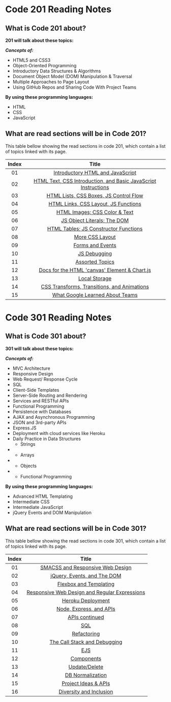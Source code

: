 # Code 201 Reading Notes
## What is Code 201 about?

**201 will talk about these topics:**

***Concepts of:***
- HTML5 and CSS3
- Object-Oriented Programming
- Introductory Data Structures & Algorithms
- Document Object Model (DOM) Manipulation & Traversal
- Multiple Approaches to Page Layout
- Using GitHub Repos and Sharing Code With Project Teams

**By using these programming languages:**
- HTML
- CSS
- JavaScript

## What are read sections will be in Code 201?
This table bellow showing the read sections in code 201, which contain a list of topics  linked with its page.



|Index |                                                       Title                                                      |
|:----:|:----------------------------------------------------------------------------------------------------------------:|
|  01  |[Introductory HTML and JavaScript](https://basma23.github.io/reading-notes/class-01)                              |
|  02  |[HTML Text, CSS Introduction, and Basic JavaScript Instructions](https://basma23.github.io/reading-notes/class-02)|
|  03  |[HTML Lists, CSS Boxes, JS Control Flow](https://basma23.github.io/reading-notes/class-03)                        |
|  04  |[HTML Links, CSS Layout, JS Functions](https://basma23.github.io/reading-notes/class-04)                          |
|  05  |[HTML Images; CSS Color & Text](https://basma23.github.io/reading-notes/class-05)                                 |
|  06  |[JS Object Literals; The DOM](https://basma23.github.io/reading-notes/class-06)                                   |
|  07  |[HTML Tables; JS Constructor Functions](https://basma23.github.io/reading-notes/class-07)                         |
|  08  |[More CSS Layout](https://basma23.github.io/reading-notes/class-08)                                               |
|  09  |[Forms and Events](https://basma23.github.io/reading-notes/class-09)                                              |
|  10  |[JS Debugging](https://basma23.github.io/reading-notes/class-10)                                                  |
|  11  |[Assorted Topics](https://basma23.github.io/reading-notes/class-11)                                               |
|  12  |[Docs for the HTML 'canvas' Element & Chart.js](https://basma23.github.io/reading-notes/class-12)                 |
|  13  |[Local Storage](https://basma23.github.io/reading-notes/class-13)                                                 |
|  14  |[CSS Transforms, Transitions, and Animations](https://basma23.github.io/reading-notes/class-14)                   |
|  15  |[What Google Learned About Teams](https://basma23.github.io/reading-notes/class-15)                               |




# Code 301 Reading Notes
## What is Code 301 about?

**301 will talk about these topics:**

***Concepts of:***
- MVC Architecture
- Responsive Design
- Web Request/ Response Cycle
- SQL
- Client-Side Templates
- Server-Side Routing and Rendering
- Services and RESTful APIs
- Functional Programming
- Persistence with Databases
- AJAX and Asynchronous Programming
- JSON and 3rd-party APIs
- Express.JS
- Deployment with cloud services like Heroku
- Daily Practice in Data Structures
  - Strings
- - Arrays
- - Objects
- - Functional Programming

**By using these programming languages:**
- Advanced HTML Templating
- Intermediate CSS
- Intermediate JavaScript
- jQuery Events and DOM Manipulation

## What are read sections will be in Code 301?
This table bellow showing the read sections in code 301, which contain a list of topics  linked with its page.



|Index |                                                       Title                                     |
|:----:|:-----------------------------------------------------------------------------------------------:|
|  01  |[SMACSS and Responsive Web Design](https://basma23.github.io/reading-notes/class-16)             |
|  02  |[jQuery, Events, and The DOM](https://basma23.github.io/reading-notes/class-17)                  |
|  03  |[Flexbox and Templating](https://basma23.github.io/reading-notes/class-18)                       |
|  04  |[Responsive Web Design and Regular Expressions](https://basma23.github.io/reading-notes/class-19)|
|  05  |[Heroku Deployment](https://basma23.github.io/reading-notes/class-20)                            |
|  06  |[Node, Express, and APIs](https://basma23.github.io/reading-notes/class-21)                      |
|  07  |[APIs continued](https://basma23.github.io/reading-notes/class-22)                               |
|  08  |[SQL](https://basma23.github.io/reading-notes/class-23)                                          |
|  09  |[Refactoring](https://basma23.github.io/reading-notes/class-24)                                  |
|  10  |[The Call Stack and Debugging](https://basma23.github.io/reading-notes/class-25)                 |
|  11  |[EJS](https://basma23.github.io/reading-notes/class-26)                                          |
|  12  |[Components](https://basma23.github.io/reading-notes/class-27)                                   |
|  13  |[Update/Delete](https://basma23.github.io/reading-notes/class-28)                                |
|  14  |[DB Normalization](https://basma23.github.io/reading-notes/class-29)                             |
|  15  |[Project Ideas & APIs](https://basma23.github.io/reading-notes/class-30)                         |
|  16  |[Diversity and Inclusion](https://basma23.github.io/reading-notes/class-31)                      |

